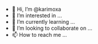 - 👋 Hi, I’m @karimoxa
- 👀 I’m interested in ...
- 🌱 I’m currently learning ...
- 💞️ I’m looking to collaborate on ...
- 📫 How to reach me ...

<!---
karimoxa/karimoxa is a ✨ special ✨ repository because its `README.md` (this file) appears on your GitHub profile.
You can click the Preview link to take a look at your changes.
--->
